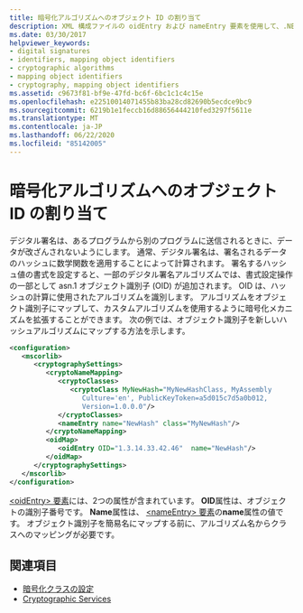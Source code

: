 ```yaml
---
title: 暗号化アルゴリズムへのオブジェクト ID の割り当て
description: XML 構成ファイルの oidEntry および nameEntry 要素を使用して、.NET で暗号化アルゴリズムにオブジェクト識別子 (OID) をマップする方法について説明します。
ms.date: 03/30/2017
helpviewer_keywords:
- digital signatures
- identifiers, mapping object identifiers
- cryptographic algorithms
- mapping object identifiers
- cryptography, mapping object identifiers
ms.assetid: c9673f81-bf9e-47fd-bc6f-6bc1c1c4c15e
ms.openlocfilehash: e22510014071455b83ba28cd82690b5ecdce9bc9
ms.sourcegitcommit: 6219b1e1feccb16d88656444210fed3297f5611e
ms.translationtype: MT
ms.contentlocale: ja-JP
ms.lasthandoff: 06/22/2020
ms.locfileid: "85142005"
---
```

# <a name="mapping-object-identifiers-to-cryptography-algorithms"></a>暗号化アルゴリズムへのオブジェクト ID の割り当て
デジタル署名は、あるプログラムから別のプログラムに送信されるときに、データが改ざんされないようにします。 通常、デジタル署名は、署名されるデータのハッシュに数学関数を適用することによって計算されます。 署名するハッシュ値の書式を設定すると、一部のデジタル署名アルゴリズムでは、書式設定操作の一部として asn.1 オブジェクト識別子 (OID) が追加されます。 OID は、ハッシュの計算に使用されたアルゴリズムを識別します。 アルゴリズムをオブジェクト識別子にマップして、カスタムアルゴリズムを使用するように暗号化メカニズムを拡張することができます。 次の例では、オブジェクト識別子を新しいハッシュアルゴリズムにマップする方法を示します。  
  
```xml  
<configuration>  
   <mscorlib>  
      <cryptographySettings>  
         <cryptoNameMapping>  
            <cryptoClasses>  
               <cryptoClass MyNewHash="MyNewHashClass, MyAssembly  
                  Culture='en', PublicKeyToken=a5d015c7d5a0b012,  
                  Version=1.0.0.0"/>  
            </cryptoClasses>  
            <nameEntry name="NewHash" class="MyNewHash"/>  
         </cryptoNameMapping>  
         <oidMap>  
            <oidEntry OID="1.3.14.33.42.46"  name="NewHash"/>  
         </oidMap>  
      </cryptographySettings>  
   </mscorlib>  
</configuration>  
```  
  
 [ \<oidEntry> 要素](./file-schema/cryptography/oidentry-element.md)には、2つの属性が含まれています。 **OID**属性は、オブジェクトの識別子番号です。 **Name**属性は、 [ \<nameEntry> 要素](./file-schema/cryptography/nameentry-element.md)の**name**属性の値です。 オブジェクト識別子を簡易名にマップする前に、アルゴリズム名からクラスへのマッピングが必要です。  
  
## <a name="see-also"></a>関連項目

- [暗号化クラスの設定](configure-cryptography-classes.md)
- [Cryptographic Services](../../standard/security/cryptographic-services.md)
